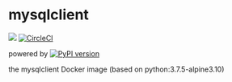 # mysqlclient
[![](https://images.microbadger.com/badges/image/tnir/mysqlclient.svg)](https://microbadger.com/images/tnir/mysqlclient "image badge powered by microbadger.com")
[![CircleCI](https://circleci.com/gh/tnir/mysqlclient.svg?style=svg)](https://circleci.com/gh/tnir/mysqlclient)

powered by [![PyPI version](https://badge.fury.io/py/mysqlclient.svg)](https://badge.fury.io/py/mysqlclient)

the mysqlclient Docker image (based on python:3.7.5-alpine3.10)

